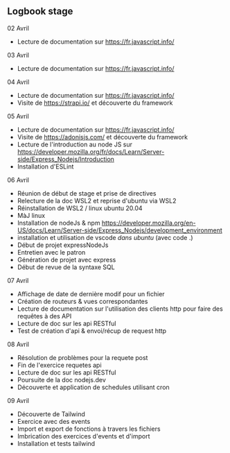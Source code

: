 **Logbook stage**
-

02 Avril
- Lecture de documentation sur https://fr.javascript.info/

03 Avril
- Lecture de documentation sur https://fr.javascript.info/

04 Avril
- Lecture de documentation sur https://fr.javascript.info/
- Visite de https://strapi.io/ et découverte du framework

05 Avril
- Lecture de documentation sur https://fr.javascript.info/
- Visite de https://adonisjs.com/ et découverte du framework
- Lecture de l'introduction au node JS sur https://developer.mozilla.org/fr/docs/Learn/Server-side/Express_Nodejs/Introduction
- Installation d'ESLint

06 Avril
- Réunion de début de stage et prise de directives
- Relecture de la doc WSL2 et reprise d'ubuntu via WSL2
- Réinstallation de WSL2 / linux ubuntu 20.04
- MàJ linux
- Installation de nodeJs & npm https://developer.mozilla.org/en-US/docs/Learn/Server-side/Express_Nodejs/development_environment
- installation et utilisation de vscode *dans ubuntu* (avec code .)
- Début de projet expressNodeJs 
- Entretien avec le patron
- Génération de projet avec express
- Début de revue de la syntaxe SQL

07 Avril
- Affichage de date de dernière modif pour un fichier
- Création de routeurs & vues correspondantes
- Lecture de documentation sur l'utilisation des clients http pour faire des requêtes à des API 
- Lecture de doc sur les api RESTful
- Test de création d'api & envoi/récup de request http

08 Avril
- Résolution de problèmes pour la requete post
- Fin de l'exercice requetes api
- Lecture de doc sur les api RESTful
- Poursuite de la doc nodejs.dev
- Découverte et application de schedules utilisant cron 

09 Avril
- Découverte de Tailwind
- Exercice avec des events
- Import et export de fonctions à travers les fichiers
- Imbrication des exercices d'events et d'import
- Installation et tests tailwind